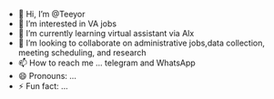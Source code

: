 - 👋 Hi, I’m @Teeyor
- 👀 I’m interested in VA jobs
- 🌱 I’m currently learning virtual assistant via Alx
- 💞️ I’m looking to collaborate on administrative jobs,data collection, meeting scheduling, and research 
- 📫 How to reach me ... telegram and WhatsApp 
- 😄 Pronouns: ...
- ⚡ Fun fact: ...

<!---
Teeyor/Teeyor is a ✨ special ✨ repository because its `README.md` (this file) appears on your GitHub profile.
You can click the Preview link to take a look at your changes.
--->
